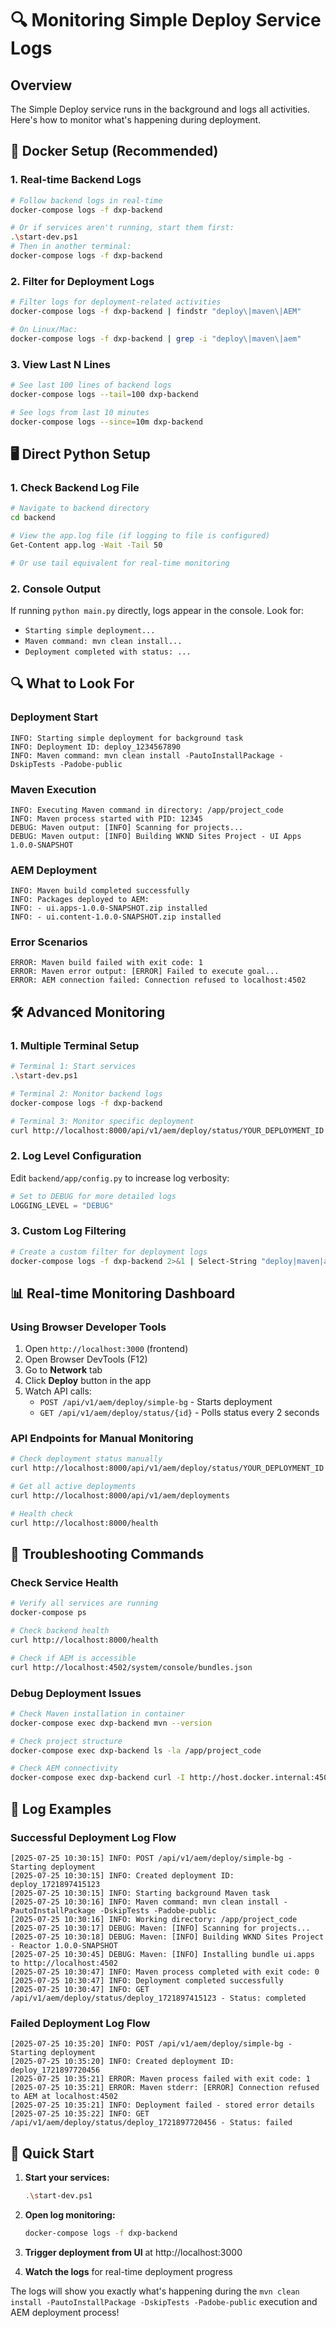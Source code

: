 # 🔍 Monitoring Simple Deploy Service Logs

## Overview
The Simple Deploy service runs in the background and logs all activities. Here's how to monitor what's happening during deployment.

## 🐳 Docker Setup (Recommended)

### 1. **Real-time Backend Logs**
```bash
# Follow backend logs in real-time
docker-compose logs -f dxp-backend

# Or if services aren't running, start them first:
.\start-dev.ps1
# Then in another terminal:
docker-compose logs -f dxp-backend
```

### 2. **Filter for Deployment Logs**
```bash
# Filter logs for deployment-related activities
docker-compose logs -f dxp-backend | findstr "deploy\|maven\|AEM"

# On Linux/Mac:
docker-compose logs -f dxp-backend | grep -i "deploy\|maven\|aem"
```

### 3. **View Last N Lines**
```bash
# See last 100 lines of backend logs
docker-compose logs --tail=100 dxp-backend

# See logs from last 10 minutes
docker-compose logs --since=10m dxp-backend
```

## 🖥️ Direct Python Setup

### 1. **Check Backend Log File**
```bash
# Navigate to backend directory
cd backend

# View the app.log file (if logging to file is configured)
Get-Content app.log -Wait -Tail 50

# Or use tail equivalent for real-time monitoring
```

### 2. **Console Output**
If running `python main.py` directly, logs appear in the console. Look for:
- `Starting simple deployment...`
- `Maven command: mvn clean install...`
- `Deployment completed with status: ...`

## 🔍 What to Look For

### **Deployment Start**
```
INFO: Starting simple deployment for background task
INFO: Deployment ID: deploy_1234567890
INFO: Maven command: mvn clean install -PautoInstallPackage -DskipTests -Padobe-public
```

### **Maven Execution**
```
INFO: Executing Maven command in directory: /app/project_code
INFO: Maven process started with PID: 12345
DEBUG: Maven output: [INFO] Scanning for projects...
DEBUG: Maven output: [INFO] Building WKND Sites Project - UI Apps 1.0.0-SNAPSHOT
```

### **AEM Deployment**
```
INFO: Maven build completed successfully
INFO: Packages deployed to AEM:
INFO: - ui.apps-1.0.0-SNAPSHOT.zip installed
INFO: - ui.content-1.0.0-SNAPSHOT.zip installed
```

### **Error Scenarios**
```
ERROR: Maven build failed with exit code: 1
ERROR: Maven error output: [ERROR] Failed to execute goal...
ERROR: AEM connection failed: Connection refused to localhost:4502
```

## 🛠️ Advanced Monitoring

### 1. **Multiple Terminal Setup**
```bash
# Terminal 1: Start services
.\start-dev.ps1

# Terminal 2: Monitor backend logs
docker-compose logs -f dxp-backend

# Terminal 3: Monitor specific deployment
curl http://localhost:8000/api/v1/aem/deploy/status/YOUR_DEPLOYMENT_ID
```

### 2. **Log Level Configuration**
Edit `backend/app/config.py` to increase log verbosity:
```python
# Set to DEBUG for more detailed logs
LOGGING_LEVEL = "DEBUG"
```

### 3. **Custom Log Filtering**
```bash
# Create a custom filter for deployment logs
docker-compose logs -f dxp-backend 2>&1 | Select-String "deploy|maven|aem" -CaseSensitive:$false
```

## 📊 Real-time Monitoring Dashboard

### **Using Browser Developer Tools**
1. Open `http://localhost:3000` (frontend)
2. Open Browser DevTools (F12)
3. Go to **Network** tab
4. Click **Deploy** button in the app
5. Watch API calls:
   - `POST /api/v1/aem/deploy/simple-bg` - Starts deployment
   - `GET /api/v1/aem/deploy/status/{id}` - Polls status every 2 seconds

### **API Endpoints for Manual Monitoring**
```bash
# Check deployment status manually
curl http://localhost:8000/api/v1/aem/deploy/status/YOUR_DEPLOYMENT_ID

# Get all active deployments
curl http://localhost:8000/api/v1/aem/deployments

# Health check
curl http://localhost:8000/health
```

## 🐛 Troubleshooting Commands

### **Check Service Health**
```bash
# Verify all services are running
docker-compose ps

# Check backend health
curl http://localhost:8000/health

# Check if AEM is accessible
curl http://localhost:4502/system/console/bundles.json
```

### **Debug Deployment Issues**
```bash
# Check Maven installation in container
docker-compose exec dxp-backend mvn --version

# Check project structure
docker-compose exec dxp-backend ls -la /app/project_code

# Check AEM connectivity
docker-compose exec dxp-backend curl -I http://host.docker.internal:4502
```

## 📝 Log Examples

### **Successful Deployment Log Flow**
```
[2025-07-25 10:30:15] INFO: POST /api/v1/aem/deploy/simple-bg - Starting deployment
[2025-07-25 10:30:15] INFO: Created deployment ID: deploy_1721897415123
[2025-07-25 10:30:15] INFO: Starting background Maven task
[2025-07-25 10:30:16] INFO: Maven command: mvn clean install -PautoInstallPackage -DskipTests -Padobe-public
[2025-07-25 10:30:16] INFO: Working directory: /app/project_code
[2025-07-25 10:30:17] DEBUG: Maven: [INFO] Scanning for projects...
[2025-07-25 10:30:18] DEBUG: Maven: [INFO] Building WKND Sites Project - Reactor 1.0.0-SNAPSHOT
[2025-07-25 10:30:45] DEBUG: Maven: [INFO] Installing bundle ui.apps to http://localhost:4502
[2025-07-25 10:30:47] INFO: Maven process completed with exit code: 0
[2025-07-25 10:30:47] INFO: Deployment completed successfully
[2025-07-25 10:30:47] INFO: GET /api/v1/aem/deploy/status/deploy_1721897415123 - Status: completed
```

### **Failed Deployment Log Flow**
```
[2025-07-25 10:35:20] INFO: POST /api/v1/aem/deploy/simple-bg - Starting deployment
[2025-07-25 10:35:20] INFO: Created deployment ID: deploy_1721897720456
[2025-07-25 10:35:21] ERROR: Maven process failed with exit code: 1
[2025-07-25 10:35:21] ERROR: Maven stderr: [ERROR] Connection refused to AEM at localhost:4502
[2025-07-25 10:35:21] INFO: Deployment failed - stored error details
[2025-07-25 10:35:22] INFO: GET /api/v1/aem/deploy/status/deploy_1721897720456 - Status: failed
```

## 🚀 Quick Start

1. **Start your services:**
   ```bash
   .\start-dev.ps1
   ```

2. **Open log monitoring:**
   ```bash
   docker-compose logs -f dxp-backend
   ```

3. **Trigger deployment from UI** at http://localhost:3000

4. **Watch the logs** for real-time deployment progress

The logs will show you exactly what's happening during the `mvn clean install -PautoInstallPackage -DskipTests -Padobe-public` execution and AEM deployment process!
